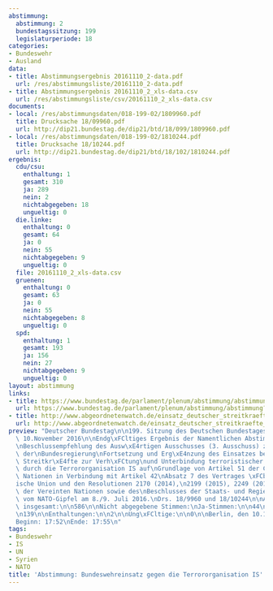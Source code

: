 ```yaml
---
abstimmung:
  abstimmung: 2
  bundestagssitzung: 199
  legislaturperiode: 18
categories:
- Bundeswehr
- Ausland
data:
- title: Abstimmungsergebnis 20161110_2-data.pdf
  url: /res/abstimmungsliste/20161110_2-data.pdf
- title: Abstimmungsergebnis 20161110_2_xls-data.csv
  url: /res/abstimmungsliste/csv/20161110_2_xls-data.csv
documents:
- local: /res/abstimmungsdaten/018-199-02/1809960.pdf
  title: Drucksache 18/09960.pdf
  url: http://dip21.bundestag.de/dip21/btd/18/099/1809960.pdf
- local: /res/abstimmungsdaten/018-199-02/1810244.pdf
  title: Drucksache 18/10244.pdf
  url: http://dip21.bundestag.de/dip21/btd/18/102/1810244.pdf
ergebnis:
  cdu/csu:
    enthaltung: 1
    gesamt: 310
    ja: 289
    nein: 2
    nichtabgegeben: 18
    ungueltig: 0
  die.linke:
    enthaltung: 0
    gesamt: 64
    ja: 0
    nein: 55
    nichtabgegeben: 9
    ungueltig: 0
  file: 20161110_2_xls-data.csv
  gruenen:
    enthaltung: 0
    gesamt: 63
    ja: 0
    nein: 55
    nichtabgegeben: 8
    ungueltig: 0
  spd:
    enthaltung: 1
    gesamt: 193
    ja: 156
    nein: 27
    nichtabgegeben: 9
    ungueltig: 0
layout: abstimmung
links:
- title: https://www.bundestag.de/parlament/plenum/abstimmung/abstimmung?id=437
  url: https://www.bundestag.de/parlament/plenum/abstimmung/abstimmung?id=437
- title: http://www.abgeordnetenwatch.de/einsatz_deutscher_streitkraefte_gegen_den_is_in_syrien-1105-820.html
  url: http://www.abgeordnetenwatch.de/einsatz_deutscher_streitkraefte_gegen_den_is_in_syrien-1105-820.html
preview: "Deutscher Bundestag\n\n199. Sitzung des Deutschen Bundestages\nam Donnerstag,\
  \ 10.November 2016\n\nEndg\xFCltiges Ergebnis der Namentlichen Abstimmung Nr. 2\n\
  \nBeschlussempfehlung des Ausw\xE4rtigen Ausschusses (3. Ausschuss) zu dem Antrag\
  \ der\nBundesregierung\nFortsetzung und Erg\xE4nzung des Einsatzes bewaffneter deutscher\
  \ Streitkr\xE4fte zur Verh\xFCtung\nund Unterbindung terroristischer Handlungen\
  \ durch die Terrororganisation IS auf\nGrundlage von Artikel 51 der Charta der Vereinten\
  \ Nationen in Verbindung mit Artikel 42\nAbsatz 7 des Vertrages \xFCber die Europ\xE4\
  ische Union und den Resolutionen 2170 (2014),\n2199 (2015), 2249 (2015) des Sicherheitsrates\
  \ der Vereinten Nationen sowie des\nBeschlusses der Staats- und Regierungschefs\
  \ vom NATO-Gipfel am 8./9. Juli 2016.\nDrs. 18/9960 und 18/10244\n\nAbgegebene Stimmen\
  \ insgesamt:\n\n586\n\nNicht abgegebene Stimmen:\nJa-Stimmen:\n\n44\n445\n\nNein-Stimmen:\n\
  \n139\n\nEnthaltungen:\n\n2\n\nUng\xFCltige:\n\n0\n\nBerlin, den 10.11.2016\n\n\
  Beginn: 17:52\nEnde: 17:55\n"
tags:
- Bundeswehr
- IS
- UN
- Syrien
- NATO
title: 'Abstimmung: Bundeswehreinsatz gegen die Terrororganisation IS'
---
```

